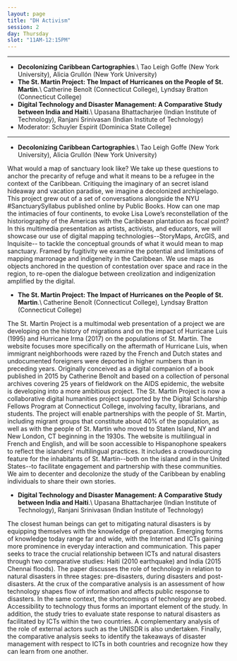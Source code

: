 ```yaml
---
layout: page
title: "DH Activism"
session: 2
day: Thursday
slot: "11AM-12:15PM"
---
```




---

- **Decolonizing Caribbean Cartographies**.\\
Tao Leigh Goffe (New York University), Alicia Grullón (New York University)
- **The St. Martin Project: The Impact of Hurricanes on the People of St. Martin**.\\
Catherine Benoît (Connecticut College), Lyndsay Bratton (Connecticut College)
- **Digital Technology and Disaster Management:  A Comparative Study between India and Haiti**.\\
Upasana Bhattacharjee (Indian Institute of Technology), Ranjani Srinivasan (Indian Institute of Technology) 
- Moderator: Schuyler Espirit (Dominica State College)


---

- **Decolonizing Caribbean Cartographies**.\\
Tao Leigh Goffe (New York University), Alicia Grullón (New York University)

What would a map of sanctuary look like? We take up these questions to anchor the precarity of refuge and what it means to be a refugee in the context of the Caribbean. Critiquing the imaginary of an secret island hideaway and vacation paradise, we imagine a decolonized archipelago. This project grew out of a set of conversations alongside the NYU #SanctuarySyllabus published online by Public Books. How can one map the intimacies of four continents, to evoke Lisa Lowe’s reconstellation of the historiography of the Americas with the Caribbean plantation as focal point? In this multimedia presentation as artists, activists, and educators, we will showcase our use of digital mapping technologies--StoryMaps, ArcGIS, and Inquisite-- to tackle the conceptual grounds of what it would mean to map sanctuary. Framed by fugitivity we examine the potential and limitations of mapping marronage and indigeneity in the Caribbean. We use maps as objects anchored in the question of contestation over space and race in the region, to re-open the dialogue between creolization and indigenization amplified by the digital.

- **The St. Martin Project: The Impact of Hurricanes on the People of St. Martin**.\\
Catherine Benoît (Connecticut College), Lyndsay Bratton (Connecticut College)

The St. Martin Project is a multimodal web presentation of a project we are developing on the history of migrations and on the impact of Hurricane Luis (1995) and Hurricane Irma (2017) on the populations of St. Martin. The website focuses more specifically on the aftermath of Hurricane Luis, when immigrant neighborhoods were razed by the French and Dutch states and undocumented foreigners were deported in higher numbers than in preceding years. Originally conceived as a digital companion of a book published in 2015 by Catherine Benoît and based on a collection of personal archives covering 25 years of fieldwork on the AIDS epidemic, the website is developing into a more ambitious project. The St. Martin Project is now a collaborative digital humanities project supported by the Digital Scholarship Fellows Program at Connecticut College, involving faculty, librarians, and students. The project will enable partnerships with the people of St. Martin, including migrant groups that constitute about 40% of the population, as well as with the people of St. Martin who moved to Staten Island, NY and New London, CT beginning in the 1930s. The website is multilingual in French and English, and will be soon accessible to Hispanophone speakers to reflect the islanders’ multilingual practices. It includes a crowdsourcing feature for the inhabitants of St. Martin--both on the island and in the United States--to facilitate engagement and partnership with these communities. We aim to decenter and decolonize the study of the Caribbean by enabling individuals to share their own stories.

- **Digital Technology and Disaster Management:  A Comparative Study between India and Haiti**.\\
Upasana Bhattacharjee (Indian Institute of Technology), Ranjani Srinivasan (Indian Institute of Technology) 

The closest human beings can get to mitigating natural disasters is by equipping themselves with the knowledge of preparation. Emerging forms of knowledge today range far and wide, with the Internet and ICTs gaining more prominence in everyday interaction and communication. This paper seeks to trace the crucial relationship between ICTs and natural disasters through two comparative studies: Haiti (2010 earthquake) and India (2015 Chennai floods). The paper discusses the role of technology in relation to natural disasters in three stages: pre-disasters, during disasters and post-disasters. At the crux of the comparative analysis is an assessment of how technology shapes flow of information and affects public response to disasters. In the same context, the shortcomings of technology are probed. Accessibility to technology thus forms an important element of the study. In addition, the study tries to evaluate state response to natural disasters as facilitated by ICTs within the two countries. A complementary analysis of the role of external actors such as the UNISDR is also undertaken. Finally, the comparative analysis seeks to identify the takeaways of disaster management with respect to ICTs in both countries and recognize how they can learn from one another.  	 	
